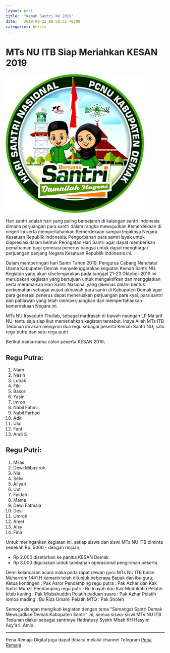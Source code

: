 ```yaml
---
layout: post
title:  "Kemah Santri NU 2019"
date:   2019-09-22 08:58:35 +0700
categories: berita
---
```

# MTs NU ITB Siap Meriahkan KESAN 2019

![](/kesan19.png)

Hari santri adalah hari yang paling bersejarah di kalangan santri Indonesia dimana perjuangan para santri dalam rangka mewujudkan Kemerdekaan di negeri ini serta mempertahankan Kemerdekaan sampai tegaknya Negara Kesatuan Republik Indonesia. Pengorbanan para santri layak untuk diapresiasi dalam bentuk Peringatan Hari Santri agar dapat memberikan pemahaman bagi generasi penerus bangsa untuk dapat menghargai perjuangan panjang Negara Kesatuan Republik Indonesia ini.

Dalam memperingati hari Santri Tahun 2019, Pengurus Cabang Nahdlatul Ulama Kabupaten Demak menyelenggarakan kegiatan Kemah Santri NU.  Kegiatan yang akan diselengarakan pada tanggal 21-23 Oktober 2019 ini merupakan kegiatan yang bertujuan untuk mengaktifkan dan menggiatkan serta meramaikan Hari Santri Nasional yang dikemas dalam bentuk perkemahan sebagai wujud ukhuwah para santri di Kabupaten Demak agar para generasi penerus dapat meneruskan perjuangan para kyai, para santri dan pahlawan yang telah memperjuangkan dan mempertahankan kemerdekaan Negara ini.

MTs NU Irsyaduth Thullab, sebagai madrasah di bawah naungan LP Ma'arif NU, tentu saja siap ikut memeriahkan kegiatan tersebut. Insya Allah MTs ITB Tedunan ini akan mengirim dua regu sebagai peserta Kemah Santri NU; satu regu putra dan satu regu putri.

Berikut nama-nama calon peserta KESAN 2019;

## Regu Putra:
1. Niam
2. Nasih
3. Lubab
4. Fiki
5. Basori
6. Yasin
7. Imron
8. Nabil Fahmi
9. Nabil Farhad
10. Adit
11. Ulul
12. Fani
13. Andi S

## Regu Putri:
1. Milas
2. Dewi Mibasiroh
3. Nia
4. Selvi
5. Aliyah
6. Uut
7. Faidah
8. Mama
9. Dewi Fatmala
10. Desi
11. Umroh
12. Amel
13. Aisy
14. Fina

Untuk meringankan kegiatan ini, setiap siswa dan siswi MTs NU ITB diminta sedekah Rp. 5000,- dengan rincian;
* Rp 2.000 disetorkan ke panitia KESAN Demak
* Rp 3.000 digunakan untuk tambahan operasional pengiriman peserta

Demi kelancaran acara maka pada rapat dewan guru MTs NU ITB bulan Muharrom 1441 H kemarin telah ditunjuk beberapa Bapak dan ibu guru;
Ketua kontingen			: Pak Asror
Pendamping regu putra	: Pak Azhar dan Kak Saiful Munzil
Pendamping regu putri	: Bu Inayah dan Kak Mudrikatin
Pelatih kitab kuning	: Pak Misbahuddin
Pelatih	paduan suara	: Pak Azhar
Pelatih lomba mading	: Bu Riza Umami
Pelatih MTQ				: Pak Sholeh

Semoga dengan mengikuti kegiatan dengan tema “Semangat Santri Demak Mewujudkan Demak Kabupaten Santri” ini, semua siswa-siswi MTs NU ITB Tedunan diakui sebagai santrinya Hadratusy Syekh Mbah KH Hasyim Asy'ari. Amin.

-----
Pena Remaja Digital juga dapat dibaca melalui channel Telegram [Pena Remaja](https://t.me/PenaRemajaitb)
